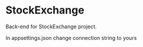# StockExchange
Back-end for StockExchange project.


In appsettings.json change connection string to yours 
